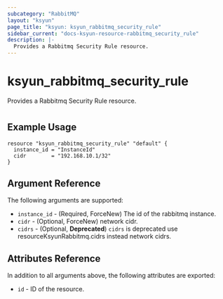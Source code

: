 ```yaml
---
subcategory: "RabbitMQ"
layout: "ksyun"
page_title: "ksyun: ksyun_rabbitmq_security_rule"
sidebar_current: "docs-ksyun-resource-rabbitmq_security_rule"
description: |-
  Provides a Rabbitmq Security Rule resource.
---
```


# ksyun_rabbitmq_security_rule

Provides a Rabbitmq Security Rule resource.

#

## Example Usage

```hcl
resource "ksyun_rabbitmq_security_rule" "default" {
  instance_id = "InstanceId"
  cidr        = "192.168.10.1/32"
}
```

## Argument Reference

The following arguments are supported:

* `instance_id` - (Required, ForceNew) The id of the rabbitmq instance.
* `cidr` - (Optional, ForceNew) network cidr.
* `cidrs` - (Optional, **Deprecated**) `cidrs` is deprecated use resourceKsyunRabbitmq.cidrs instead  network cidrs.

## Attributes Reference

In addition to all arguments above, the following attributes are exported:

* `id` - ID of the resource.



